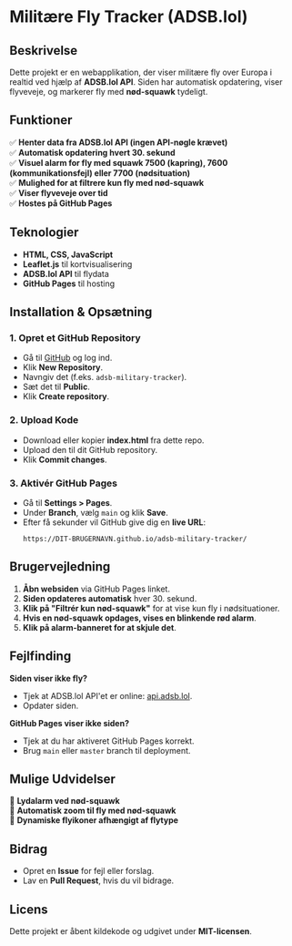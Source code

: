 # Militære Fly Tracker (ADSB.lol)

## Beskrivelse
Dette projekt er en webapplikation, der viser militære fly over Europa i realtid ved hjælp af **ADSB.lol API**. Siden har automatisk opdatering, viser flyveveje, og markerer fly med **nød-squawk** tydeligt.

## Funktioner
✅ **Henter data fra ADSB.lol API (ingen API-nøgle krævet)**  
✅ **Automatisk opdatering hvert 30. sekund**  
✅ **Visuel alarm for fly med squawk 7500 (kapring), 7600 (kommunikationsfejl) eller 7700 (nødsituation)**  
✅ **Mulighed for at filtrere kun fly med nød-squawk**  
✅ **Viser flyveveje over tid**  
✅ **Hostes på GitHub Pages**  

## Teknologier
- **HTML, CSS, JavaScript**
- **Leaflet.js** til kortvisualisering
- **ADSB.lol API** til flydata
- **GitHub Pages** til hosting

## Installation & Opsætning
### 1. Opret et GitHub Repository
- Gå til [GitHub](https://github.com/) og log ind.
- Klik **New Repository**.
- Navngiv det (f.eks. `adsb-military-tracker`).
- Sæt det til **Public**.
- Klik **Create repository**.

### 2. Upload Kode
- Download eller kopier **index.html** fra dette repo.
- Upload den til dit GitHub repository.
- Klik **Commit changes**.

### 3. Aktivér GitHub Pages
- Gå til **Settings > Pages**.
- Under **Branch**, vælg `main` og klik **Save**.
- Efter få sekunder vil GitHub give dig en **live URL**:
  ```
  https://DIT-BRUGERNAVN.github.io/adsb-military-tracker/
  ```

## Brugervejledning
1. **Åbn websiden** via GitHub Pages linket.
2. **Siden opdateres automatisk** hver 30. sekund.
3. **Klik på "Filtrér kun nød-squawk"** for at vise kun fly i nødsituationer.
4. **Hvis en nød-squawk opdages, vises en blinkende rød alarm**.
5. **Klik på alarm-banneret for at skjule det**.

## Fejlfinding
**Siden viser ikke fly?**
- Tjek at ADSB.lol API'et er online: [api.adsb.lol](https://api.adsb.lol/).
- Opdater siden.

**GitHub Pages viser ikke siden?**
- Tjek at du har aktiveret GitHub Pages korrekt.
- Brug `main` eller `master` branch til deployment.

## Mulige Udvidelser
🚀 **Lydalarm ved nød-squawk**  
🚀 **Automatisk zoom til fly med nød-squawk**  
🚀 **Dynamiske flyikoner afhængigt af flytype**  

## Bidrag
- Opret en **Issue** for fejl eller forslag.
- Lav en **Pull Request**, hvis du vil bidrage.

## Licens
Dette projekt er åbent kildekode og udgivet under **MIT-licensen**.

